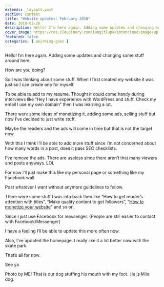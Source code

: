 ```yaml
---
extends: _layouts.post
section: content
title: "Website updates: February 2018"
date: 2018-02-26
description: Hello! I’m here again. Adding some updates and changing some stuff around here.
cover_image: https://res.cloudinary.com/langitlupakintoncloud/image/upload/w_800/hugo/jcos.io/IMG_20170120_egcjxv.jpg
featured: false
categories: [ anything-goes ]
---
```


Hello! I’m here again. Adding some updates and changing some stuff around here.

How are you doing?

So I was thinking about some stuff. When I first created my website it was just so I can create one for myself.

To be able to add to my resume. Thought it could come handy during interviews like “Hey I have experience with WordPress and stuff. Check my email I use my own domain” then I was learning a lot.

There were some ideas of monetizing it, adding some ads, selling stuff but now I’ve decided to just write stuff.

Maybe the readers and the ads will come in time but that is not the target now.

With this I think I’ll be able to add more stuff since I’m not concerned about how many words in a post, does it pass SEO checklists.

I’ve remove the ads. There are useless since there aren’t that many viewers and posts anyways. LOL

For now I’ll just make this like my personal page or something like my Facebook wall.

Post whatever I want without anymore guidelines to follow.

There were some stuff I was into back then like “How to get reader’s attention with titles”, “Make quality content to get followers”, “[How to monetize your website](ways-make-money-website)” and so on.

Since I just use Facebook for messenger. (People are still easier to contact with Facebook/Messenger)

I have a feeling I’ll be able to update this more often now.

Also, I’ve updated the homepage. I really like it a lot better now with the skate park.

That’s all for now.

See ya

Photo by ME! That is our dog stuffing his mouth with my foot. He is Milo dog.
